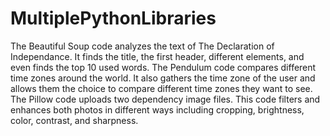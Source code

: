 # MultiplePythonLibraries
The Beautiful Soup code analyzes the text of The Declaration of Independance. It finds the title, the first header, different elements, and even finds the top 10 used words. The Pendulum code compares different time zones around the world. It also gathers the time zone of the user and allows them the choice to compare different time zones they want to see. The Pillow code uploads two dependency image files. This code filters and enhances both photos in different ways including cropping, brightness, color, contrast, and sharpness.
